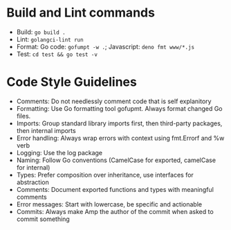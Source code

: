 # Build and Lint commands

- Build: `go build .`
- Lint: `golangci-lint run`
- Format: Go code: `gofumpt -w .`; Javascript: `deno fmt www/*.js`
- Test: `cd test && go test -v`

# Code Style Guidelines

- Comments: Do not needlessly comment code that is self explanitory
- Formatting: Use Go formatting tool gofupmt. Always format changed Go files.
- Imports: Group standard library imports first, then third-party packages, then internal imports
- Error handling: Always wrap errors with context using fmt.Errorf and %w verb
- Logging: Use the log package
- Naming: Follow Go conventions (CamelCase for exported, camelCase for internal)
- Types: Prefer composition over inheritance, use interfaces for abstraction
- Comments: Document exported functions and types with meaningful comments
- Error messages: Start with lowercase, be specific and actionable
- Commits: Always make Amp the author of the commit when asked to commit something
